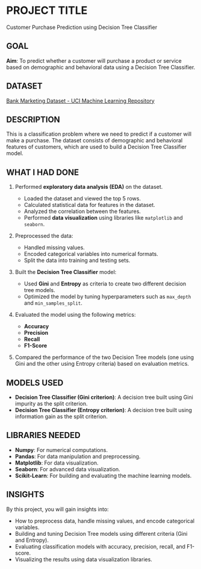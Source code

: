 
# PROJECT TITLE

Customer Purchase Prediction using Decision Tree Classifier

## GOAL

**Aim**: To predict whether a customer will purchase a product or service based on demographic and behavioral data using a Decision Tree Classifier.

## DATASET

[Bank Marketing Dataset - UCI Machine Learning Repository](https://archive.ics.uci.edu/ml/datasets/Bank+Marketing)

## DESCRIPTION

This is a classification problem where we need to predict if a customer will make a purchase. The dataset consists of demographic and behavioral features of customers, which are used to build a Decision Tree Classifier model.

## WHAT I HAD DONE

1. Performed **exploratory data analysis (EDA)** on the dataset.
    - Loaded the dataset and viewed the top 5 rows.
    - Calculated statistical data for features in the dataset.
    - Analyzed the correlation between the features.
    - Performed **data visualization** using libraries like `matplotlib` and `seaborn`.
  
2. Preprocessed the data:
    - Handled missing values.
    - Encoded categorical variables into numerical formats.
    - Split the data into training and testing sets.
    
3. Built the **Decision Tree Classifier** model:
    - Used **Gini** and **Entropy** as criteria to create two different decision tree models.
    - Optimized the model by tuning hyperparameters such as `max_depth` and `min_samples_split`.

4. Evaluated the model using the following metrics:
    - **Accuracy**
    - **Precision**
    - **Recall**
    - **F1-Score**

5. Compared the performance of the two Decision Tree models (one using Gini and the other using Entropy criteria) based on evaluation metrics.

## MODELS USED

- **Decision Tree Classifier (Gini criterion)**: A decision tree built using Gini impurity as the split criterion.
- **Decision Tree Classifier (Entropy criterion)**: A decision tree built using information gain as the split criterion.

## LIBRARIES NEEDED

- **Numpy**: For numerical computations.
- **Pandas**: For data manipulation and preprocessing.
- **Matplotlib**: For data visualization.
- **Seaborn**: For advanced data visualization.
- **Scikit-Learn**: For building and evaluating the machine learning models.

## INSIGHTS
By this project, you will gain insights into:

- How to preprocess data, handle missing values, and encode categorical variables.
- Building and tuning Decision Tree models using different criteria (Gini and Entropy).
- Evaluating classification models with accuracy, precision, recall, and F1-score.
- Visualizing the results using data visualization libraries.